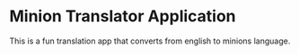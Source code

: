 <h1>Minion Translator Application</h1>
This is a fun translation app that converts from english to minions language.